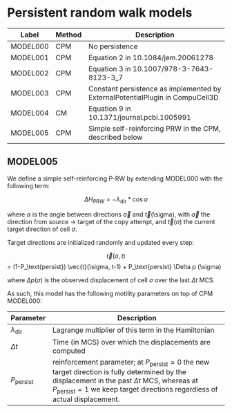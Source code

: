 Persistent random walk models
==

| Label    | Method | Description                                                                   |
|----------|--------|-------------------------------------------------------------------------------|
| MODEL000 | CPM    | No persistence                                                                |
| MODEL001 | CPM    | Equation 2 in 10.1084/jem.20061278                                            |
| MODEL002 | CPM    | Equation 3 in 10.1007/978-3-7643-8123-3_7                                     |
| MODEL003 | CPM    | Constant persistence as implemented by ExternalPotentialPlugin in CompuCell3D |
| MODEL004 | CM     | Equation 9 in 10.1371/journal.pcbi.1005991                                    |
| MODEL005 | CPM    | Simple self-reinforcing PRW in the CPM, described below                       |


## MODEL005

We define a simple self-reinforcing P-RW by extending MODEL000 with the following
term:

$$\Delta H_{PRW} = -\lambda_{\text{dir}} * \cos \alpha$$

where $\alpha$ is the angle between directions $\vec{a}$ and $\vec{t}($\sigma$)$, with 
$\vec{a}$ the direction from source $\rightarrow$ target of the copy attempt,
and $\vec{t}(\sigma)$ the current target direction of cell $\sigma$.

Target directions are initialized randomly and updated every step:

$$\vec{t}(\sigma, t)$$ = (1-P_\text{persist}) \vec{t}(\sigma, t-1) + P_\text{persist} \Delta p (\sigma)

where $\Delta p (\sigma)$ is the observed displacement of cell $\sigma$ over the last
$\Delta t$ MCS.

As such, this model has the following motility parameters on top of CPM MODEL000:


| Parameter | Description                                                                 |
|-----------|-----------------------------------------------------------------------------|
| $\lambda_\text{dir}$ | Lagrange multiplier of this term in the Hamiltonian              |
| $\Delta t$ | Time (in MCS) over which the displacements are computed		              |
| $P_\text{persist}$ | reinforcement parameter; at $P_\text{persist}=0$ the new target direction is fully determined by the displacement in the past $\Delta t$ MCS, whereas at $P_\text{persist}=1$ we keep target directions regardless of actual displacement.   |
